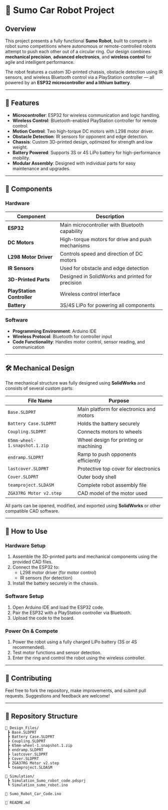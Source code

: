 # 🤖 Sumo Car Robot Project

## Overview
This project presents a fully functional **Sumo Robot**, built to compete in robot sumo competitions where autonomous or remote-controlled robots attempt to push each other out of a circular ring. Our design combines **mechanical precision**, **advanced electronics**, and **wireless control** for agile and intelligent performance.

The robot features a custom 3D-printed chassis, obstacle detection using IR sensors, and wireless Bluetooth control via a PlayStation controller — all powered by an **ESP32 microcontroller and a lithium battery**.

---

## 🚀 Features

- **Microcontroller**: ESP32 for wireless communication and logic handling.
- **Wireless Control**: Bluetooth-enabled PlayStation controller for remote control.
- **Motion Control**: Two high-torque DC motors with L298 motor driver.
- **Obstacle Detection**: IR sensors for opponent and edge detection.
- **Chassis**: Custom 3D-printed design, optimized for strength and low weight.
- **Battery Powered**: Supports 3S or 4S LiPo battery for high-performance mobility.
- **Modular Assembly**: Designed with individual parts for easy maintenance and upgrades.

---

## 🧩 Components

### Hardware
| Component              | Description |
|------------------------|-------------|
| **ESP32**              | Main microcontroller with Bluetooth capability |
| **DC Motors**          | High-torque motors for drive and push mechanisms |
| **L298 Motor Driver**  | Controls speed and direction of DC motors |
| **IR Sensors**         | Used for obstacle and edge detection |
| **3D-Printed Parts**   | Designed in SolidWorks and printed for precision |
| **PlayStation Controller** | Wireless control interface |
| **Battery**            | 3S/4S LiPo for powering all components |

### Software
- **Programming Environment**: Arduino IDE
- **Wireless Protocol**: Bluetooth for controller input
- **Code Functionality**: Handles motor control, sensor reading, and communication

---

## 🛠️ Mechanical Design

The mechanical structure was fully designed using **SolidWorks** and consists of several custom parts:

| File Name                | Purpose |
|--------------------------|---------|
| `Base.SLDPRT`            | Main platform for electronics and motors |
| `Battery Case.SLDPRT`    | Holds the battery securely |
| `Coupling.SLDPRT`        | Connects motors to wheels |
| `65mm-wheel-1.snapshot.1.zip` | Wheel design for printing or machining |
| `endramp.SLDPRT`         | Ramp to push opponents efficiently |
| `lastcover.SLDPRT`       | Protective top cover for electronics |
| `Cover.SLDPRT`           | Outer body shell |
| `teamproject.SLDASM`     | Complete robot assembly file |
| `ZGA37RG Motor v2.step`  | CAD model of the motor used |

All parts can be opened, modified, and exported using **SolidWorks** or other compatible CAD software.

---

## 🔧 How to Use

### Hardware Setup
1. Assemble the 3D-printed parts and mechanical components using the provided CAD files.
2. Connect the ESP32 to:
   - L298 motor driver (for motor control)
   - IR sensors (for detection)
3. Install the battery securely in the chassis.

### Software Setup
1. Open Arduino IDE and load the ESP32 code.
2. Pair the ESP32 with a PlayStation controller via Bluetooth.
3. Upload the code to the board.

### Power On & Compete
1. Power the robot using a fully charged LiPo battery (3S or 4S recommended).
2. Test motor functions and sensor detection.
3. Enter the ring and control the robot using the wireless controller.

---

## 🤝 Contributing
Feel free to fork the repository, make improvements, and submit pull requests. Suggestions and feedback are welcome!

---

## 📁 Repository Structure
```plaintext
📁 Design_Files/
 ┣ Base.SLDPRT
 ┣ Battery Case.SLDPRT
 ┣ Coupling.SLDPRT
 ┣ 65mm-wheel-1.snapshot.1.zip
 ┣ endramp.SLDPRT
 ┣ lastcover.SLDPRT
 ┣ Cover.SLDPRT
 ┣ ZGA37RG Motor v2.step
 ┗ teamproject.SLDASM

📁 Simulation/
 ┣ Simulation_Sumo_robot_code.pdsprj
 ┗ Simulation_sumo_robot.ino

📁 Sumo_Robot_Car_Code.ino

📄 README.md
